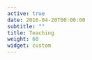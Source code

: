 ```yaml
---
active: true
date: 2016-04-20T00:00:00
subtitle: ""
title: Teaching
weight: 60
widget: custom
---
```


